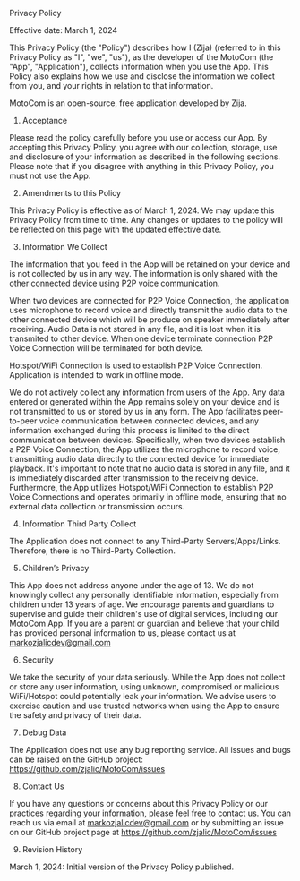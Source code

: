 Privacy Policy

Effective date: March 1, 2024

This Privacy Policy (the "Policy") describes how I (Zija) (referred to in this Privacy Policy as "I", "we", "us"), as the developer of the MotoCom (the "App", "Application"), collects information when you use the App. This Policy also explains how we use and disclose the information we collect from you, and your rights in relation to that information. 

MotoCom is an open-source, free application developed by Zija.

1. Acceptance

Please read the policy carefully before you use or access our App. By accepting this Privacy Policy, you agree with our collection, storage, use and disclosure of your information as described in the following sections. Please note that if you disagree with anything in this Privacy Policy, you must not use the App.


2. Amendments to this Policy

This Privacy Policy is effective as of March 1, 2024. 
We may update this Privacy Policy from time to time. Any changes or updates to the policy will be reflected on this page with the updated effective date.

3. Information We Collect

The information that you feed in the App will be retained on your device and is not collected by us in any way. The information is only shared with the other connected device using P2P voice communication.

When two devices are connected for P2P Voice Connection, the application uses microphone to record voice and directly transmit the audio data to the other connected device which will be produce on speaker immediately after receiving. Audio Data is not stored in any file, and it is lost when it is transmited to other device. When one device terminate connection P2P Voice Connection will be terminated for both device.

Hotspot/WiFi Connection is used to establish P2P Voice Connection. Application is intended to work in offline mode. 


We do not actively collect any information from users of the App. Any data entered or generated within the App remains solely on your device and is not transmitted to us or stored by us in any form. The App facilitates peer-to-peer voice communication between connected devices, and any information exchanged during this process is limited to the direct communication between devices. Specifically, when two devices establish a P2P Voice Connection, the App utilizes the microphone to record voice, transmitting audio data directly to the connected device for immediate playback. It's important to note that no audio data is stored in any file, and it is immediately discarded after transmission to the receiving device. Furthermore, the App utilizes Hotspot/WiFi Connection to establish P2P Voice Connections and operates primarily in offline mode, ensuring that no external data collection or transmission occurs.

4. Information Third Party Collect

The Application does not connect to any Third-Party Servers/Apps/Links. Therefore, there is no Third-Party Collection.

5. Children’s Privacy

This App does not address anyone under the age of 13. We do not knowingly collect any personally identifiable information, especially from children under 13 years of age. We encourage parents and guardians to supervise and guide their children's use of digital services, including our MotoCom App. If you are a parent or guardian and believe that your child has provided personal information to us, please contact us at markozjalicdev@gmail.com

6. Security

We take the security of your data seriously. While the App does not collect or store any user information, using unknown, compromised or malicious WiFi/Hotspot could potentially leak your information. We advise users to exercise caution and use trusted networks when using the App to ensure the safety and privacy of their data.

7. Debug Data

The Application does not use any bug reporting service. All issues and bugs can be raised on the GitHub project: https://github.com/zjalic/MotoCom/issues

8. Contact Us

If you have any questions or concerns about this Privacy Policy or our practices regarding your information, please feel free to contact us. You can reach us via email at markozjalicdev@gmail.com or by submitting an issue on our GitHub project page at https://github.com/zjalic/MotoCom/issues


9. Revision History

March 1, 2024: Initial version of the Privacy Policy published. 